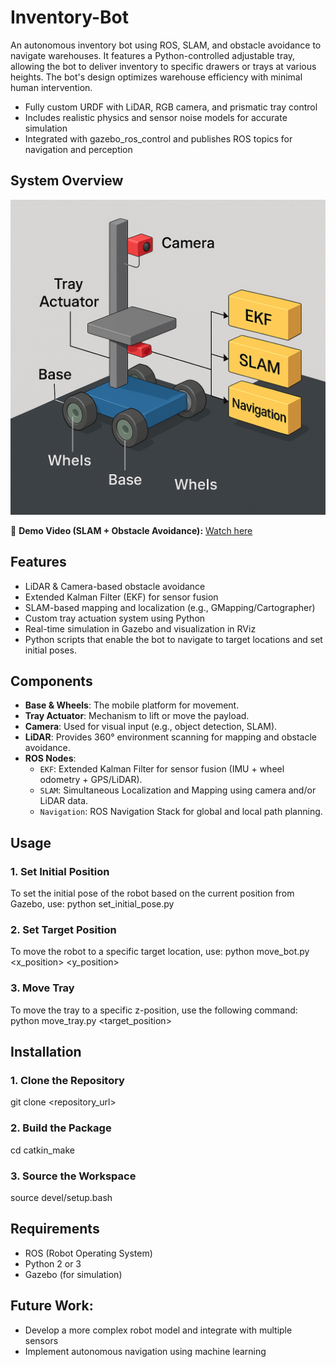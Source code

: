 # Inventory-Bot
An autonomous inventory bot using ROS, SLAM, and obstacle avoidance to navigate warehouses. It features a Python-controlled adjustable tray, allowing the bot to deliver inventory to specific drawers or trays at various heights. The bot's design optimizes warehouse efficiency with minimal human intervention.
- Fully custom URDF with LiDAR, RGB camera, and prismatic tray control
- Includes realistic physics and sensor noise models for accurate simulation
- Integrated with gazebo_ros_control and publishes ROS topics for navigation and perception

## System Overview

![System Diagram](system_diagram.png)

🎥 **Demo Video (SLAM + Obstacle Avoidance):** [Watch here](https://drive.google.com/file/d/1bjBxYlOi41ZNOsOR_7jinCusTCw98ddR/view?usp=sharing)  

## Features
- LiDAR & Camera-based obstacle avoidance
- Extended Kalman Filter (EKF) for sensor fusion
- SLAM-based mapping and localization (e.g., GMapping/Cartographer)
- Custom tray actuation system using Python
- Real-time simulation in Gazebo and visualization in RViz
- Python scripts that enable the bot to navigate to target locations and set initial poses.

## Components

- **Base & Wheels**: The mobile platform for movement.
- **Tray Actuator**: Mechanism to lift or move the payload.
- **Camera**: Used for visual input (e.g., object detection, SLAM).
- **LiDAR**: Provides 360° environment scanning for mapping and obstacle avoidance.
- **ROS Nodes**:
  - `EKF`: Extended Kalman Filter for sensor fusion (IMU + wheel odometry + GPS/LiDAR).
  - `SLAM`: Simultaneous Localization and Mapping using camera and/or LiDAR data.
  - `Navigation`: ROS Navigation Stack for global and local path planning.

## Usage
### 1. Set Initial Position
To set the initial pose of the robot based on the current position from Gazebo, use:
python set_initial_pose.py
### 2. Set Target Position 
To move the robot to a specific target location, use:
python move_bot.py <x_position> <y_position>
### 3. Move Tray
To move the tray to a specific z-position, use the following command:
python move_tray.py <target_position>

## Installation 
### 1. Clone the Repository
git clone <repository_url>
### 2. Build the Package
cd <workspace>
catkin_make
### 3. Source the Workspace
source devel/setup.bash

## Requirements
- ROS (Robot Operating System)
- Python 2 or 3
- Gazebo (for simulation)

## Future Work:
- Develop a more complex robot model and integrate with multiple sensors
- Implement autonomous navigation using machine learning
